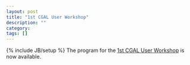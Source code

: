 ```yaml
---
layout: post
title: "1st CGAL User Workshop"
description: ""
category: 
tags: []
---
```

{% include JB/setup %}
The program for the <a href="{{BASE_PATH}}/UserWorkshop/2002/index.html">1st CGAL User Workshop</a> is now available.
